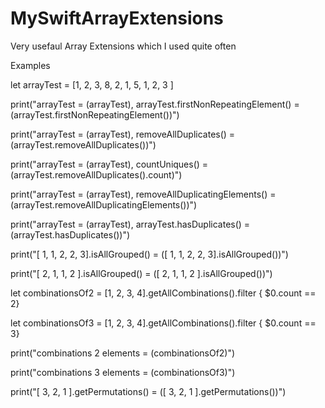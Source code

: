 # MySwiftArrayExtensions
Very usefaul Array Extensions which I used quite often

Examples

let arrayTest = [1, 2, 3, 8, 2, 1, 5, 1, 2, 3 ]

print("arrayTest = \(arrayTest), arrayTest.firstNonRepeatingElement() = \(arrayTest.firstNonRepeatingElement())")

print("arrayTest = \(arrayTest), removeAllDuplicates() = \(arrayTest.removeAllDuplicates())")

print("arrayTest = \(arrayTest), countUniques() = \(arrayTest.removeAllDuplicates().count)")

print("arrayTest = \(arrayTest), removeAllDuplicatingElements() = \(arrayTest.removeAllDuplicatingElements())")

print("arrayTest = \(arrayTest), arrayTest.hasDuplicates() =\(arrayTest.hasDuplicates())")

print("[ 1, 1, 2, 2, 3].isAllGrouped() = \([ 1, 1, 2, 2, 3].isAllGrouped())")

print("[ 2, 1, 1, 2 ].isAllGrouped()   = \([ 2, 1, 1, 2 ].isAllGrouped())")

let combinationsOf2 = [1, 2, 3, 4].getAllCombinations().filter { $0.count == 2}

let combinationsOf3 = [1, 2, 3, 4].getAllCombinations().filter { $0.count == 3}

print("combinations 2 elements = \(combinationsOf2)")

print("combinations 3 elements = \(combinationsOf3)")

print("[ 3, 2, 1 ].getPermutations()   = \([ 3, 2, 1 ].getPermutations())")

